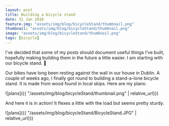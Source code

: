 ```yaml
---
layout: post
title: Building a bicycle stand
date: 31 Jan 2018
feature-img: "assets/img/blog/bicycleStand/thumbnail.png"
thumbnail: "assets/img/blog/bicycleStand/thumbnail.png"
image: "assets/img/blog/bicycleStand/thumbnail.png" 
tags: [bicycle]
---
```


I've decided that some of my posts should document useful things I've built, hopefully making building them in the future a little easier. I am starting with our bicycle stand. 🚴

Our bikes have long been resting against the wall in our house in Dublin. A couple of weeks ago, I finally got round to building a stand-a-lone bicycle stand. It is made from wood found in local skips. Here are my plans:

![plans]({{ "/assets/img/blog/bicycleStand/thumbnail.png" | relative_url}})

And here it is in action! It flexes a little with the load but seems pretty sturdy.

![plans]({{ "/assets/img/blog/bicycleStand/BicycleStand.JPG" | relative_url}})
